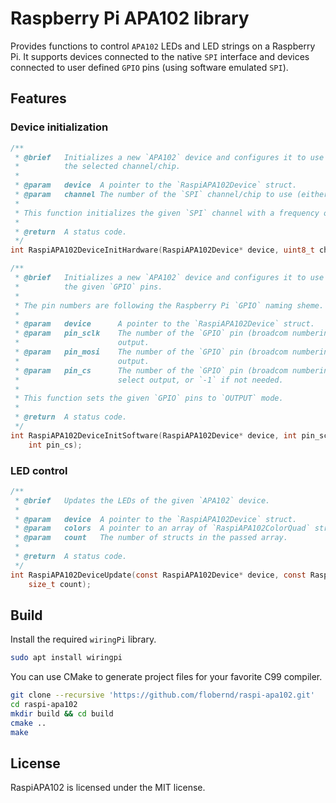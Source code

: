 # Raspberry Pi APA102 library

Provides functions to control `APA102` LEDs and LED strings on a Raspberry Pi. It supports devices connected to the native `SPI` interface and devices connected to user defined `GPIO` pins (using software emulated `SPI`).

## Features

### Device initialization

```c
/**
 * @brief   Initializes a new `APA102` device and configures it to use native hardware `SPI` on 
 *          the selected channel/chip. 
 * 
 * @param   device  A pointer to the `RaspiAPA102Device` struct.
 * @param   channel The number of the `SPI` channel/chip to use (either `0` or `1`).
 * 
 * This function initializes the given `SPI` channel with a frequency of `500000`.
 * 
 * @return  A status code.
 */
int RaspiAPA102DeviceInitHardware(RaspiAPA102Device* device, uint8_t channel);

/**
 * @brief   Initializes a new `APA102` device and configures it to use software emulated `SPI` on 
 *          the given `GPIO` pins.
 * 
 * The pin numbers are following the Raspberry Pi `GPIO` naming sheme. 
 * 
 * @param   device      A pointer to the `RaspiAPA102Device` struct.
 * @param   pin_sclk    The number of the `GPIO` pin (broadcom numbering scheme) to use as `SCLK` 
 *                      output.
 * @param   pin_mosi    The number of the `GPIO` pin (broadcom numbering scheme) to use as `MOSI` 
 *                      output.
 * @param   pin_cs      The number of the `GPIO` pin (broadcom numbering scheme) to use as channel 
 *                      select output, or `-1` if not needed.
 * 
 * This function sets the given `GPIO` pins to `OUTPUT` mode.
 * 
 * @return  A status code.
 */
int RaspiAPA102DeviceInitSoftware(RaspiAPA102Device* device, int pin_sclk, int pin_mosi, 
    int pin_cs);
```

### LED control

```c
/**
 * @brief   Updates the LEDs of the given `APA102` device.
 * 
 * @param   device  A pointer to the `RaspiAPA102Device` struct.
 * @param   colors  A pointer to an array of `RaspiAPA102ColorQuad` structs.
 * @param   count   The number of structs in the passed array.
 * 
 * @return  A status code.
 */
int RaspiAPA102DeviceUpdate(const RaspiAPA102Device* device, const RaspiAPA102ColorQuad* colors, 
    size_t count);
```

## Build

Install the required `wiringPi` library.

```bash
sudo apt install wiringpi
```

You can use CMake to generate project files for your favorite C99 compiler.

```bash
git clone --recursive 'https://github.com/flobernd/raspi-apa102.git'
cd raspi-apa102
mkdir build && cd build
cmake ..
make
```

## License

RaspiAPA102 is licensed under the MIT license.
